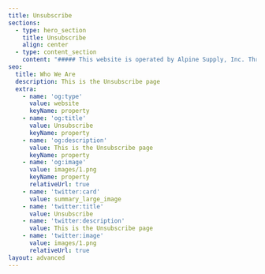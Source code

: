 ```yaml
---
title: Unsubscribe
sections:
  - type: hero_section
    title: Unsubscribe
    align: center
  - type: content_section
    content: "##### This website is operated by Alpine Supply, Inc. Throu"
seo:
  title: Who We Are
  description: This is the Unsubscribe page
  extra:
    - name: 'og:type'
      value: website
      keyName: property
    - name: 'og:title'
      value: Unsubscribe
      keyName: property
    - name: 'og:description'
      value: This is the Unsubscribe page
      keyName: property
    - name: 'og:image'
      value: images/1.png
      keyName: property
      relativeUrl: true
    - name: 'twitter:card'
      value: summary_large_image
    - name: 'twitter:title'
      value: Unsubscribe
    - name: 'twitter:description'
      value: This is the Unsubscribe page
    - name: 'twitter:image'
      value: images/1.png
      relativeUrl: true
layout: advanced
---
```

